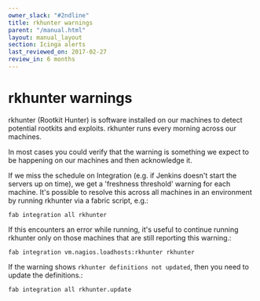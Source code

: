 ```yaml
---
owner_slack: "#2ndline"
title: rkhunter warnings
parent: "/manual.html"
layout: manual_layout
section: Icinga alerts
last_reviewed_on: 2017-02-27
review_in: 6 months
---
```


# rkhunter warnings

rkhunter (Rootkit Hunter) is software installed on our machines to
detect potential rootkits and exploits. rkhunter runs every morning
across our machines.

In most cases you could verify that the warning is something we expect
to be happening on our machines and then acknowledge it.

If we miss the schedule on Integration (e.g. if Jenkins doesn't start
the servers up on time), we get a 'freshness threshold' warning for each
machine. It's possible to resolve this across all machines in an
environment by running rkhunter via a fabric script, e.g.:

    fab integration all rkhunter

If this encounters an error while running, it's useful to continue
running rkhunter only on those machines that are still reporting this
warning.:

    fab integration vm.nagios.loadhosts:rkhunter rkhunter

If the warning shows `rkhunter definitions not updated`, then you need
to update the definitions.:

    fab integration all rkhunter.update


